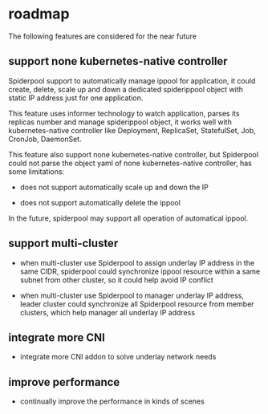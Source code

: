 # roadmap

The following features are considered for the near future

## support none kubernetes-native controller

Spiderpool support to automatically manage ippool for application, it could create, delete, scale up and down a dedicated spiderippool object with static IP address just for one application.

This feature uses informer technology to watch application, parses its replicas number and manage spiderippool object, it works well with kubernetes-native controller like Deployment, ReplicaSet, StatefulSet, Job, CronJob, DaemonSet.

This feature also support none kubernetes-native controller, but Spiderpool could not parse the object yaml of none kubernetes-native controller, has some limitations: 

* does not support automatically scale up and down the IP

* does not support automatically delete the ippool

In the future, spiderpool may support all operation of automatical ippool.

## support multi-cluster 

* when multi-cluster use Spiderpool to assign underlay IP address in the same CIDR, spiderpool could 
    synchronize ippool resource within a same subnet from other cluster, so it could help avoid IP conflict 

* when multi-cluster use Spiderpool to manager underlay IP address, leader cluster could
    synchronize all Spiderpool resource from member clusters, which help manager all underlay IP address

## integrate more CNI 

* integrate more CNI addon to solve underlay network needs 

## improve performance  

* continually improve the performance in kinds of scenes

